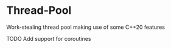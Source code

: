 # Thread-Pool

Work-stealing thread pool making use of some C++20 features

TODO
Add support for coroutines
